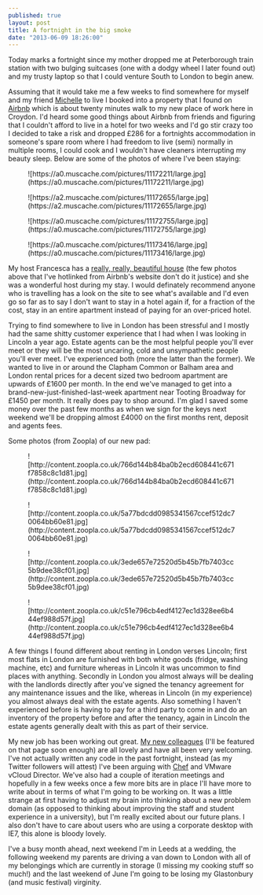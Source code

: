 ```yaml
---
published: true
layout: post
title: A fortnight in the big smoke
date: "2013-06-09 18:26:00"
---
```


Today marks a fortnight since my mother dropped me at Peterborough train station with two bulging suitcases (one with a dodgy wheel I later found out) and my trusty laptop so that I could venture South to London to begin anew.

Assuming that it would take me a few weeks to find somewhere for myself and my friend [Michelle](http://twitter.com/mlbrook) to live I booked into a property that I found on [Airbnb](http://airbnb.co.uk) which is about twenty minutes walk to my new place of work here in Croydon. I'd heard some good things about Airbnb from friends and figuring that I couldn't afford to live in a hotel for two weeks and I'd go stir crazy too I decided to take a risk and dropped £286 for a fortnights accommodation in someone's spare room where I had freedom to live (semi) normally in multiple rooms, I could cook and I wouldn't have cleaners interrupting my beauty sleep. Below are some of the photos of where I've been staying:

<figure>![https://a0.muscache.com/pictures/11172211/large.jpg](https://a0.muscache.com/pictures/11172211/large.jpg)</figure>

<figure>![https://a2.muscache.com/pictures/11172655/large.jpg](https://a2.muscache.com/pictures/11172655/large.jpg)</figure>

<figure>![https://a0.muscache.com/pictures/11172755/large.jpg](https://a0.muscache.com/pictures/11172755/large.jpg)</figure>

<figure>![https://a0.muscache.com/pictures/11173416/large.jpg](https://a0.muscache.com/pictures/11173416/large.jpg)</figure>

My host Francesca has a [really, really, beautiful house](https://www.airbnb.co.uk/rooms/740645) (the few photos above that I've hotlinked from Airbnb's website don't do it justice) and she was a wonderful host during my stay. I would definately recommend anyone who is travelling has a look on the site to see what's available and I'd even go so far as to say I don't want to stay in a hotel again if, for a fraction of the cost, stay in an entire apartment instead of paying for an over-priced hotel.

Trying to find somewhere to live in London has been stressful and I mostly had the same shitty customer experience that I had when I was looking in Lincoln a year ago. Estate agents can be the most helpful people you'll ever meet or they will be the most uncaring, cold and unsympathetic people you'll ever meet. I've experienced both (more the latter than the former). We wanted to live in or around the Clapham Common or Balham area and London rental prices for a decent sized two bedroom apartment are upwards of £1600 per month. In the end we've managed to get into a brand-new-just-finished-last-week apartment near Tooting Broadway for £1450 per month. It really does pay to shop around. I'm glad I saved some money over the past few months as when we sign for the keys next weekend we'll be dropping almost £4000 on the first months rent, deposit and agents fees.

Some photos (from Zoopla) of our new pad:

<figure>![http://content.zoopla.co.uk/766d144b84ba0b2ecd608441c671f7858c8c1d81.jpg](http://content.zoopla.co.uk/766d144b84ba0b2ecd608441c671f7858c8c1d81.jpg)</figure>

<figure>![http://content.zoopla.co.uk/5a77bdcdd0985341567ccef512dc70064bb60e81.jpg](http://content.zoopla.co.uk/5a77bdcdd0985341567ccef512dc70064bb60e81.jpg)</figure>

<figure>![http://content.zoopla.co.uk/3ede657e72520d5b45b7fb7403cc5b9dee38cf01.jpg](http://content.zoopla.co.uk/3ede657e72520d5b45b7fb7403cc5b9dee38cf01.jpg)</figure>

<figure>![http://content.zoopla.co.uk/c51e796cb4edf4127ec1d328ee6b444ef988d57f.jpg](http://content.zoopla.co.uk/c51e796cb4edf4127ec1d328ee6b444ef988d57f.jpg)</figure>

A few things I found different about renting in London verses Lincoln; first most flats in London are furnished with both white goods (fridge, washing machine, etc) and furniture whereas in Lincoln it was uncommon to find places with anything. Secondly in London you almost always will be dealing with the landlords directly after you've signed the tenancy agreement for any maintenance issues and the like, whereas in Lincoln (in my experience) you almost always deal with the estate agents. Also something I haven't experienced before is having to pay for a third party to come in and do an inventory of the property before and after the tenancy, again in Lincoln the estate agents generally dealt with this as part of their service.

My new job has been working out great. [My new colleagues](http://www.videogamer.com/staff) (I'll be featured on that page soon enough) are all lovely and have all been very welcoming. I've not actually written any code in the past fortnight, instead (as my Twitter followers will attest) I've been arguing with [Chef](http://www.opscode.com/chef/) and VMware vCloud Director. We've also had a couple of iteration meetings and hopefully in a few weeks once a few more bits are in place I'll have more to write about in terms of what I'm going to be working on. It was a little strange at first having to adjust my brain into thinking about a new problem domain (as opposed to thinking about improving the staff and student experience in a university), but I'm really excited about our future plans. I also don't have to care about users who are using a corporate desktop with IE7, this alone is bloody lovely.

I've  a busy month ahead, next weekend I'm in Leeds at a wedding, the following weekend my parents are driving a van down to London with all of my belongings which are currently in storage (I missing my cooking stuff so much!) and the last weekend of June I'm going to be losing my Glastonbury (and music festival) virginity.
